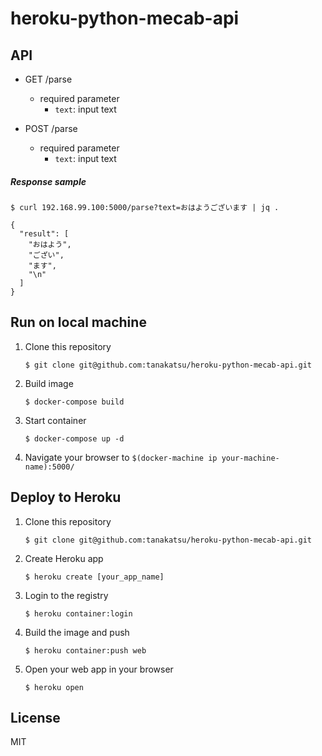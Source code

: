 # heroku-python-mecab-api


## API

- GET /parse
	- required parameter
		- `text`: input text 

- POST /parse
	- required parameter
		- `text`: input text
	
##### Response sample
```
$ curl 192.168.99.100:5000/parse?text=おはようございます | jq .

{
  "result": [
    "おはよう",
    "ござい",
    "ます",
    "\n"
  ]
}
```
		
## Run on local machine

1. Clone this repository

	```
	$ git clone git@github.com:tanakatsu/heroku-python-mecab-api.git
	```
	
1. Build image

	```
	$ docker-compose build
	```

1. Start container

	```
	$ docker-compose up -d
	```
	
1. Navigate your browser to `$(docker-machine ip your-machine-name):5000/`


## Deploy to Heroku

1. Clone this repository

	```
	$ git clone git@github.com:tanakatsu/heroku-python-mecab-api.git
	```
	
1. Create Heroku app

	```
	$ heroku create [your_app_name]
	```

1. Login to the registry
 
	```
	$ heroku container:login
	```

1. Build the image and push

	```
	$ heroku container:push web
	```

1. Open your web app in your browser

	```
	$ heroku open
	```
	
## License

MIT	